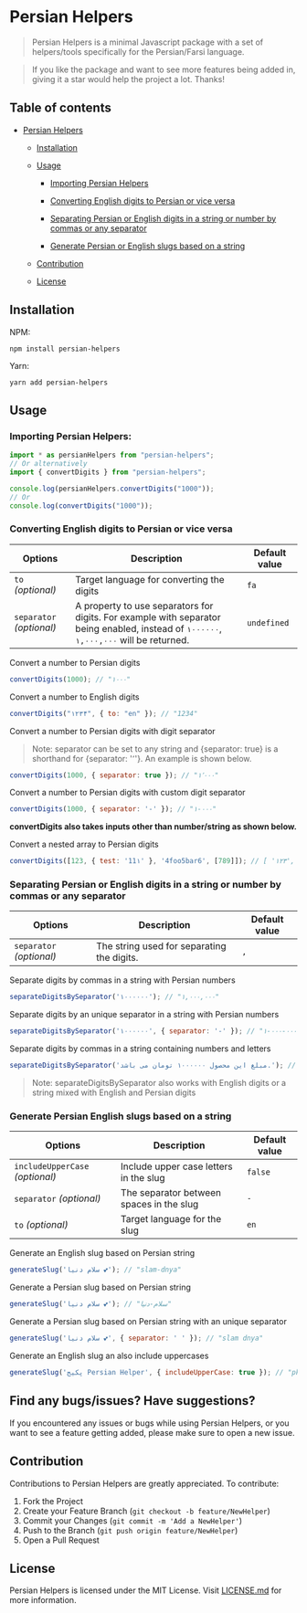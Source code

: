 # Persian Helpers

> Persian Helpers is a minimal Javascript package with a set of helpers/tools specifically for the Persian/Farsi language.

>

> If you like the package and want to see more features being added in, giving it a star would help the project a lot. Thanks!

## Table of contents

- [Persian Helpers](#persian-helpers)

  - [Installation](#installation)

  - [Usage](#usage)

    - [Importing Persian Helpers](#importing-persian-helpers)
    
    - [Converting English digits to Persian or vice versa](#converting-english-digits-to-persian-or-vice-versa)

    - [Separating Persian or English digits in a string or number by commas or any separator](#separating-persian-or-english-digits-in-a-string-or-number-by-commas-or-any-separator)

    - [Generate Persian or English slugs based on a string](#generate-persian-or-english-slugs-based-on-a-string)

  - [Contribution](#contribution)

  - [License](#license)

## Installation

NPM:

`npm install persian-helpers`

Yarn:

`yarn add persian-helpers`

## Usage

### Importing Persian Helpers:

```javascript
import * as persianHelpers from "persian-helpers";
// Or alternatively
import { convertDigits } from "persian-helpers";

console.log(persianHelpers.convertDigits("1000"));
// Or
console.log(convertDigits("1000"));
```

### Converting English digits to Persian or vice versa

| Options                  | Description                                                                                                                            | Default value |
| ------------------------ | -------------------------------------------------------------------------------------------------------------------------------------- | ------------- |
| `to` _(optional)_        | Target language for converting the digits                                                                                              | `fa`          |
| `separator` _(optional)_ | A property to use separators for digits. For example with separator being enabled, instead of `۱۰۰۰۰۰۰`, `۱,۰۰۰,۰۰۰` will be returned. | `undefined`   |

Convert a number to Persian digits

```javascript
convertDigits(1000); // "۱۰۰۰"
```

Convert a number to English digits

```javascript
convertDigits("۱۲۳۴", { to: "en" }); // "1234"
```

Convert a number to Persian digits with digit separator

> Note: separator can be set to any string and {separator: true} is a shorthand for {separator: '٬'}. An example is shown below.

```javascript
convertDigits(1000, { separator: true }); // "۱٬۰۰۰"
```

Convert a number to Persian digits with custom digit separator

```javascript
convertDigits(1000, { separator: '-' }); // "۱-۰۰۰"
```

**convertDigits also takes inputs other than number/string as shown below.**

Convert a nested array to Persian digits

```javascript
convertDigits([123, { test: '11۱' }, '4foo5bar6', [789]]); // [ '۱۲۳', { test: '۱۱۱' }, '۴foo۵bar۶', ['۷۸۹'], ]
```

### Separating Persian or English digits in a string or number by commas or any separator

| Options                  | Description                                | Default value |
| ------------------------ | ------------------------------------------ | ------------- |
| `separator` _(optional)_ | The string used for separating the digits. | `,`           |

Separate digits by commas in a string with Persian numbers

```javascript
separateDigitsBySeparator('۱۰۰۰۰۰۰'); // "۱,۰۰۰,۰۰۰"
```

Separate digits by an unique separator in a string with Persian numbers

```javascript
separateDigitsBySeparator('۱۰۰۰۰۰۰', { separator: '-' }); // "۱-۰۰۰-۰۰۰"
```

Separate digits by commas in a string containing numbers and letters

```javascript
separateDigitsBySeparator('مبلغ این محصول ۱۰۰۰۰۰۰ تومان می باشد.'); // "مبلغ این محصول ۱,۰۰۰,۰۰۰ تومان می باشد."
```

> Note: separateDigitsBySeparator also works with English digits or a string mixed with English and Persian digits

### Generate Persian English slugs based on a string

| Options                         | Description                              | Default value |
| ------------------------------- | ---------------------------------------- | ------------- |
| `includeUpperCase` _(optional)_ | Include upper case letters in the slug   | `false`       |
| `separator` _(optional)_        | The separator between spaces in the slug | `-`           |
| `to` _(optional)_               | Target language for the slug             | `en`          |

Generate an English slug based on Persian string

```javascript
generateSlug('سلام دنیا 💕'); // "slam-dnya"
```

Generate a Persian slug based on Persian string

```javascript
generateSlug('سلام دنیا 💕'); // "سلام-دنیا"
```

Generate a Persian slug based on Persian string with an unique separator

```javascript
generateSlug('سلام دنیا 💕', { separator: ' ' }); // "slam dnya"
```

Generate an English slug an also include uppercases

```javascript
generateSlug('پکیج Persian Helper', { includeUpperCase: true }); // "pkyj-Persian-Helper"
```

## Find any bugs/issues? Have suggestions?

If you encountered any issues or bugs while using Persian Helpers, or you want to see a feature getting added, please make sure to open a new issue.

## Contribution

Contributions to Persian Helpers are greatly appreciated. To contribute:

1. Fork the Project
2. Create your Feature Branch (`git checkout -b feature/NewHelper`)
3. Commit your Changes (`git commit -m 'Add a NewHelper'`)
4. Push to the Branch (`git push origin feature/NewHelper`)
5. Open a Pull Request

## License
Persian Helpers is licensed under the MIT License. Visit [LICENSE.md](https://github.com/kasraghoreyshi/persian-helpers/blob/master/LICENSE) for more information.
